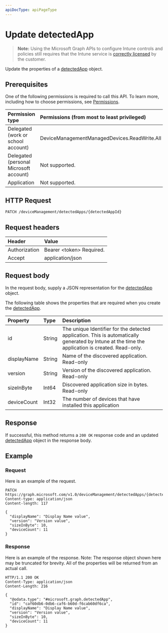 ```yaml
---
apiDocType: apiPageType
---
```

# Update detectedApp

> **Note:** Using the Microsoft Graph APIs to configure Intune controls and policies still requires that the Intune service is [correctly licensed](https://go.microsoft.com/fwlink/?linkid=839381) by the customer.

Update the properties of a [detectedApp](../resources/intune_devices_detectedapp.md) object.
## Prerequisites
One of the following permissions is required to call this API. To learn more, including how to choose permissions, see [Permissions](../../../concepts/permissions_reference.md).

|Permission type|Permissions (from most to least privileged)|
|:---|:---|
|Delegated (work or school account)|DeviceManagementManagedDevices.ReadWrite.All|
|Delegated (personal Microsoft account)|Not supported.|
|Application|Not supported.|

## HTTP Request
<!-- {
  "blockType": "ignored"
}
-->
``` http
PATCH /deviceManagement/detectedApps/{detectedAppId}
```

## Request headers
|Header|Value|
|:---|:---|
|Authorization|Bearer &lt;token&gt; Required.|
|Accept|application/json|

## Request body
In the request body, supply a JSON representation for the [detectedApp](../resources/intune_devices_detectedapp.md) object.

The following table shows the properties that are required when you create the [detectedApp](../resources/intune_devices_detectedapp.md).

|Property|Type|Description|
|:---|:---|:---|
|id|String|The unique Identifier for the detected application. This is automatically generated by Intune at the time the application is created. Read-only.|
|displayName|String|Name of the discovered application. Read-only|
|version|String|Version of the discovered application. Read-only|
|sizeInByte|Int64|Discovered application size in bytes. Read-only|
|deviceCount|Int32|The number of devices that have installed this application|



## Response
If successful, this method returns a `200 OK` response code and an updated [detectedApp](../resources/intune_devices_detectedapp.md) object in the response body.

## Example
### Request
Here is an example of the request.
``` http
PATCH https://graph.microsoft.com/v1.0/deviceManagement/detectedApps/{detectedAppId}
Content-type: application/json
Content-length: 117

{
  "displayName": "Display Name value",
  "version": "Version value",
  "sizeInByte": 10,
  "deviceCount": 11
}
```

### Response
Here is an example of the response. Note: The response object shown here may be truncated for brevity. All of the properties will be returned from an actual call.
``` http
HTTP/1.1 200 OK
Content-Type: application/json
Content-Length: 216

{
  "@odata.type": "#microsoft.graph.detectedApp",
  "id": "caf60db6-0db6-caf6-b60d-f6cab60df6ca",
  "displayName": "Display Name value",
  "version": "Version value",
  "sizeInByte": 10,
  "deviceCount": 11
}
```



